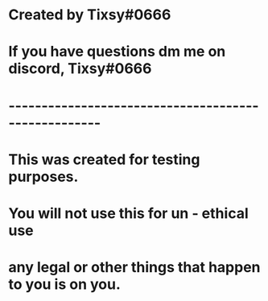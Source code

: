 # Created by Tixsy#0666
  # If you have questions dm me on discord, Tixsy#0666
  # ----------------------------------------------------
  # This was created for testing purposes.
  # You will not use this for un - ethical use
  # any legal or other things that happen to you is on you.
